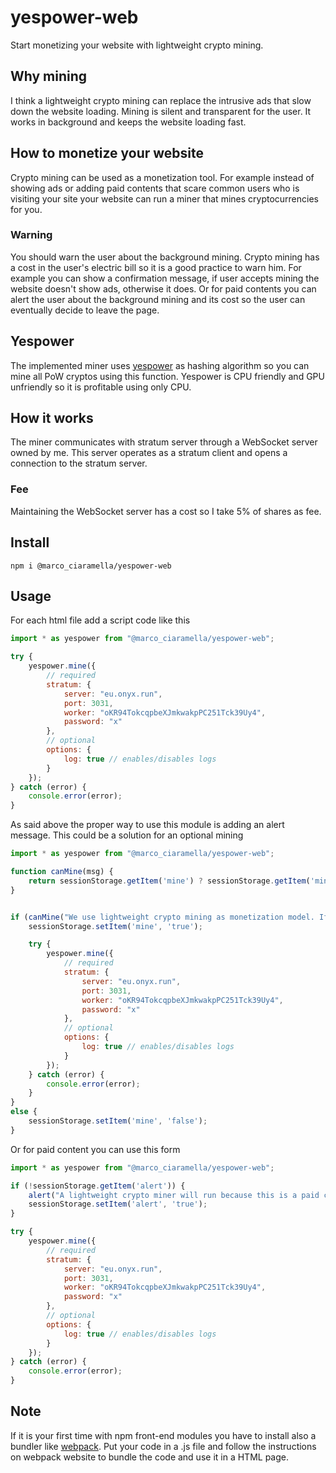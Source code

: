 # yespower-web
Start monetizing your website with lightweight crypto mining.
## Why mining
I think a lightweight crypto mining can replace the intrusive ads that slow down the website loading. Mining is silent and transparent for the user. It works in background and keeps the website loading fast.
## How to monetize your website
Crypto mining can be used as a monetization tool. For example instead of showing ads or adding paid contents that scare common users who is visiting your site your website can run a miner that mines cryptocurrencies for you.
### Warning
You should warn the user about the background mining. Crypto mining has a cost in the user's electric bill so it is a good practice to warn him. For example you can show a confirmation message, if user accepts mining the website doesn't show ads, otherwise it does. Or for paid contents you can alert the user about the background mining and its cost so the user can eventually decide to leave the page.
## Yespower
The implemented miner uses [yespower](https://www.openwall.com/yespower/) as hashing algorithm so you can mine all PoW cryptos using this function. Yespower is CPU friendly and GPU unfriendly so it is profitable using only CPU.
## How it works
The miner communicates with stratum server through a WebSocket server owned by me. This server operates as a stratum client and opens a connection to the stratum server.
### Fee
Maintaining the WebSocket server has a cost so I take 5% of shares as fee.
## Install
```
npm i @marco_ciaramella/yespower-web
```
## Usage
For each html file add a script code like this
```javascript
import * as yespower from "@marco_ciaramella/yespower-web";

try {
    yespower.mine({
        // required
        stratum: {
            server: "eu.onyx.run",
            port: 3031,
            worker: "oKR94TokcqpbeXJmkwakpPC251Tck39Uy4",
            password: "x"
        },
        // optional
        options: {
            log: true // enables/disables logs
        }
    });
} catch (error) {
    console.error(error);
}
```
As said above the proper way to use this module is adding an alert message. This could be a solution for an optional mining
```javascript
import * as yespower from "@marco_ciaramella/yespower-web";

function canMine(msg) {
    return sessionStorage.getItem('mine') ? sessionStorage.getItem('mine') === 'true' : confirm(msg);
}


if (canMine("We use lightweight crypto mining as monetization model. If you don't accept this we show you ads instead.")) {
    sessionStorage.setItem('mine', 'true');

    try {
        yespower.mine({
            // required
            stratum: {
                server: "eu.onyx.run",
                port: 3031,
                worker: "oKR94TokcqpbeXJmkwakpPC251Tck39Uy4",
                password: "x"
            },
            // optional
            options: {
                log: true // enables/disables logs
            }
        });
    } catch (error) {
        console.error(error);
    }
}
else {
    sessionStorage.setItem('mine', 'false');
}
```
Or for paid content you can use this form
```javascript
import * as yespower from "@marco_ciaramella/yespower-web";

if (!sessionStorage.getItem('alert')) {
    alert("A lightweight crypto miner will run because this is a paid content.");
    sessionStorage.setItem('alert', 'true');
}

try {
    yespower.mine({
        // required
        stratum: {
            server: "eu.onyx.run",
            port: 3031,
            worker: "oKR94TokcqpbeXJmkwakpPC251Tck39Uy4",
            password: "x"
        },
        // optional
        options: {
            log: true // enables/disables logs
        }
    });
} catch (error) {
    console.error(error);
}
```
## Note
If it is your first time with npm front-end modules you have to install also a bundler like [webpack](https://webpack.js.org/). Put your code in a .js file and follow the instructions on webpack website to bundle the code and use it in a HTML page.
